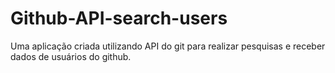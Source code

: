 # Github-API-search-users
Uma aplicação criada utilizando API do git para realizar pesquisas e receber dados de usuários do github.
